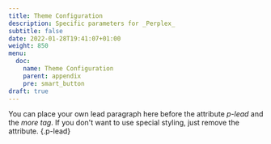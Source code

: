 ```yaml
---
title: Theme Configuration
description: Specific parameters for _Perplex_
subtitle: false
date: 2022-01-28T19:41:07+01:00 
weight: 850
menu:
  doc:
    name: Theme Configuration
    parent: appendix
    pre: smart_button
draft: true
---
```


You can place your own lead paragraph here before the attribute *p-lead* and the *more tag*. If you don't want to use special styling, just remove the attribute.
{.p-lead} <!--more-->
